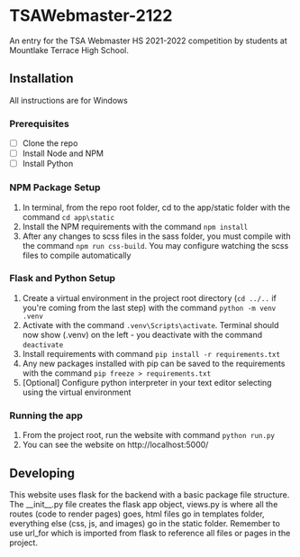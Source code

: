 # TSAWebmaster-2122

An entry for the TSA Webmaster HS 2021-2022 competition by students at Mountlake Terrace High School.

## Installation

All instructions are for Windows

### Prerequisites

- [ ] Clone the repo
- [ ] Install Node and NPM
- [ ] Install Python

### NPM Package Setup

1. In terminal, from the repo root folder, cd to the app/static folder with the command `cd app\static`
2. Install the NPM requirements with the command `npm install`
3. After any changes to scss files in the sass folder, you must compile with the command `npm run css-build`. You may configure watching the scss files to compile automatically

### Flask and Python Setup

1. Create a virtual environment in the project root directory (`cd ../..` if you're coming from the last step) with the command `python -m venv .venv`
2. Activate with the command `.venv\Scripts\activate`. Terminal should now show (.venv) on the left - you deactivate with the command `deactivate`
3. Install requirements with command `pip install -r requirements.txt`
4. Any new packages installed with pip can be saved to the requirements with the command `pip freeze > requirements.txt`
5. \[Optional] Configure python interpreter in your text editor selecting using the virtual environment

### Running the app

1. From the project root, run the website with command `python run.py`
2. You can see the website on http://localhost:5000/

## Developing

This website uses flask for the backend with a basic package file structure.
The \_\_init\_\_.py file creates the flask app object, views.py is where all the routes (code to render pages) goes, html files go in templates folder, everything else (css, js, and images) go in the static folder. Remember to use url_for which is imported from flask to reference all files or pages in the project.
